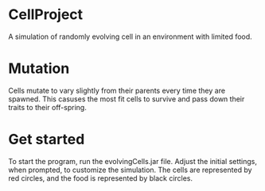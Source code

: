 # CellProject
A simulation of randomly evolving cell in an environment with limited food.

# Mutation
Cells mutate to vary slightly from their parents every time they are spawned. This casuses the most fit cells to survive and pass down their traits to their off-spring. 

# Get started
To start the program, run the evolvingCells.jar file. Adjust the initial settings, when prompted, to customize the simulation. The cells are represented by red circles, and the food is represented by black circles. 


